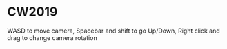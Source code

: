 # CW2019
WASD to move camera, Spacebar and shift to go Up/Down, Right click and drag to change camera rotation

